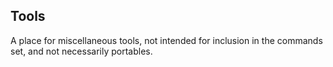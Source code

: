 ## Tools
A place for miscellaneous tools, not intended for inclusion in the commands set, and not necessarily portables.
